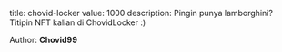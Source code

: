 title: chovid-locker
value: 1000
description: Pingin punya lamborghini? Titipin NFT kalian di ChovidLocker :)

Author: **Chovid99**